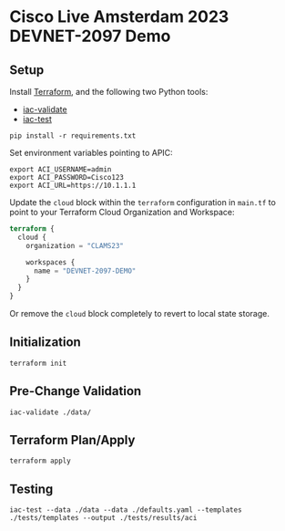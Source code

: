 # Cisco Live Amsterdam 2023 DEVNET-2097 Demo

## Setup

Install [Terraform](https://www.terraform.io/downloads), and the following two Python tools:

- [iac-validate](https://github.com/netascode/iac-validate)
- [iac-test](https://github.com/netascode/iac-test)

```shell
pip install -r requirements.txt
```

Set environment variables pointing to APIC:

```shell
export ACI_USERNAME=admin
export ACI_PASSWORD=Cisco123
export ACI_URL=https://10.1.1.1
```

Update the `cloud` block within the `terraform` configuration in `main.tf` to point to your Terraform Cloud Organization and Workspace:

```terraform
terraform {
  cloud {
    organization = "CLAMS23"

    workspaces {
      name = "DEVNET-2097-DEMO"
    }
  }
}
```

Or remove the `cloud` block completely to revert to local state storage.

## Initialization

```shell
terraform init
```

## Pre-Change Validation

```shell
iac-validate ./data/
```

## Terraform Plan/Apply

```shell
terraform apply
```

## Testing

```shell
iac-test --data ./data --data ./defaults.yaml --templates ./tests/templates --output ./tests/results/aci
```
